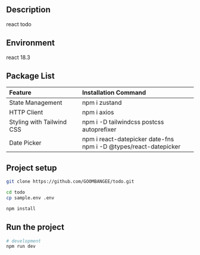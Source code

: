 ## Description

react todo

## Environment

react 18.3

## Package List

| Feature                   | Installation Command                                                   |
|:--------------------------|:-----------------------------------------------------------------------|
| State Management          | npm i zustand                                                          |
| HTTP Client               | npm i axios                                                            |
| Styling with Tailwind CSS | npm i -D tailwindcss postcss autoprefixer                              |
| Date Picker               | npm i react-datepicker date-fns <br/> npm i -D @types/react-datepicker |

## Project setup

```bash
git clone https://github.com/GOOMBANGEE/todo.git

cd todo
cp sample.env .env

npm install
```

## Run the project

```bash
# development
npm run dev
```
